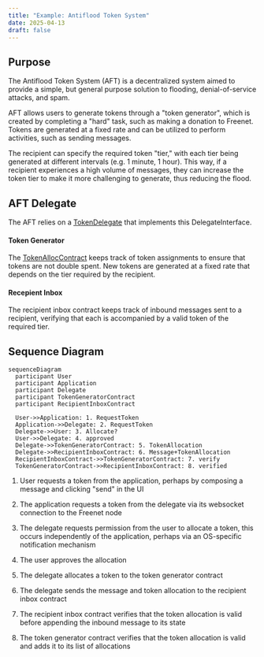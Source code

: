 ```yaml
---
title: "Example: Antiflood Token System"
date: 2025-04-13
draft: false
---
```


## Purpose

The Antiflood Token System (AFT) is a decentralized system aimed to provide a
simple, but general purpose solution to flooding, denial-of-service attacks,
and spam.

AFT allows users to generate tokens through a "token generator", which is
created by completing a "hard" task, such as making a donation to Freenet.
Tokens are generated at a fixed rate and can be utilized to perform activities,
such as sending messages.

The recipient can specify the required token "tier," with each tier being
generated at different intervals (e.g. 1 minute, 1 hour). This way, if a
recipient experiences a high volume of messages, they can increase the token
tier to make it more challenging to generate, thus reducing the flood.

## AFT Delegate

The AFT relies on a
[TokenDelegate](https://github.com/freenet/freenet-core/blob/f1c8075e173f171c17ffa8d08803b2c9aea4ddf3/modules/antiflood-tokens/components/token-generator/src/lib.rs#L17)
that implements this DelegateInterface.

#### Token Generator

The
[TokenAllocContract](https://github.com/freenet/freenet-core/blob/f1c8075e173f171c17ffa8d08803b2c9aea4ddf3/modules/antiflood-tokens/contracts/token-allocation-record/src/lib.rs#L10)
keeps track of token assignments to ensure that tokens are not double spent.
New tokens are generated at a fixed rate that depends on the tier required by
the recipient.

#### Recepient Inbox

The recipient inbox contract keeps track of inbound messages sent to a
recipient, verifying that each is accompanied by a valid token of the required
tier.

## Sequence Diagram

```mermaid
sequenceDiagram
  participant User
  participant Application
  participant Delegate
  participant TokenGeneratorContract
  participant RecipientInboxContract

  User->>Application: 1. RequestToken
  Application->>Delegate: 2. RequestToken
  Delegate->>User: 3. Allocate?
  User->>Delegate: 4. approved
  Delegate->>TokenGeneratorContract: 5. TokenAllocation
  Delegate->>RecipientInboxContract: 6. Message+TokenAllocation
  RecipientInboxContract->>TokenGeneratorContract: 7. verify
  TokenGeneratorContract->>RecipientInboxContract: 8. verified
```

1. User requests a token from the application, perhaps by composing a message
   and clicking "send" in the UI

2. The application requests a token from the delegate via its websocket
   connection to the Freenet node

3. The delegate requests permission from the user to allocate a token, this
   occurs independently of the application, perhaps via an OS-specific
   notification mechanism

4. The user approves the allocation

5. The delegate allocates a token to the token generator contract

6. The delegate sends the message and token allocation to the recipient inbox
   contract

7. The recipient inbox contract verifies that the token allocation is valid
   before appending the inbound message to its state

8. The token generator contract verifies that the token allocation is valid and
   adds it to its list of allocations
